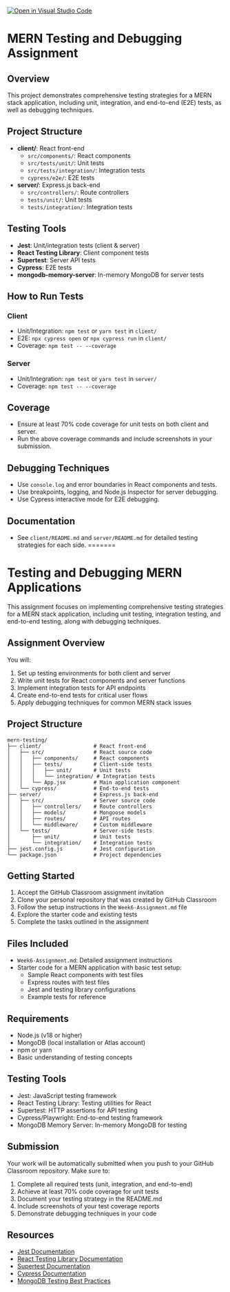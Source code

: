 [![Open in Visual Studio Code](https://classroom.github.com/assets/open-in-vscode-2e0aaae1b6195c2367325f4f02e2d04e9abb55f0b24a779b69b11b9e10269abc.svg)](https://classroom.github.com/online_ide?assignment_repo_id=19952788&assignment_repo_type=AssignmentRepo)

# MERN Testing and Debugging Assignment

## Overview
This project demonstrates comprehensive testing strategies for a MERN stack application, including unit, integration, and end-to-end (E2E) tests, as well as debugging techniques.

## Project Structure
- **client/**: React front-end
  - `src/components/`: React components
  - `src/tests/unit/`: Unit tests
  - `src/tests/integration/`: Integration tests
  - `cypress/e2e/`: E2E tests
- **server/**: Express.js back-end
  - `src/controllers/`: Route controllers
  - `tests/unit/`: Unit tests
  - `tests/integration/`: Integration tests

## Testing Tools
- **Jest**: Unit/integration tests (client & server)
- **React Testing Library**: Client component tests
- **Supertest**: Server API tests
- **Cypress**: E2E tests
- **mongodb-memory-server**: In-memory MongoDB for server tests

## How to Run Tests
### Client
- Unit/Integration: `npm test` or `yarn test` in `client/`
- E2E: `npx cypress open` or `npx cypress run` in `client/`
- Coverage: `npm test -- --coverage`

### Server
- Unit/Integration: `npm test` or `yarn test` in `server/`
- Coverage: `npm test -- --coverage`

## Coverage
- Ensure at least 70% code coverage for unit tests on both client and server.
- Run the above coverage commands and include screenshots in your submission.

## Debugging Techniques
- Use `console.log` and error boundaries in React components and tests.
- Use breakpoints, logging, and Node.js Inspector for server debugging.
- Use Cypress interactive mode for E2E debugging.

## Documentation
- See `client/README.md` and `server/README.md` for detailed testing strategies for each side. 
=======
# Testing and Debugging MERN Applications

This assignment focuses on implementing comprehensive testing strategies for a MERN stack application, including unit testing, integration testing, and end-to-end testing, along with debugging techniques.

## Assignment Overview

You will:
1. Set up testing environments for both client and server
2. Write unit tests for React components and server functions
3. Implement integration tests for API endpoints
4. Create end-to-end tests for critical user flows
5. Apply debugging techniques for common MERN stack issues

## Project Structure

```
mern-testing/
├── client/                 # React front-end
│   ├── src/                # React source code
│   │   ├── components/     # React components
│   │   ├── tests/          # Client-side tests
│   │   │   ├── unit/       # Unit tests
│   │   │   └── integration/ # Integration tests
│   │   └── App.jsx         # Main application component
│   └── cypress/            # End-to-end tests
├── server/                 # Express.js back-end
│   ├── src/                # Server source code
│   │   ├── controllers/    # Route controllers
│   │   ├── models/         # Mongoose models
│   │   ├── routes/         # API routes
│   │   └── middleware/     # Custom middleware
│   └── tests/              # Server-side tests
│       ├── unit/           # Unit tests
│       └── integration/    # Integration tests
├── jest.config.js          # Jest configuration
└── package.json            # Project dependencies
```

## Getting Started

1. Accept the GitHub Classroom assignment invitation
2. Clone your personal repository that was created by GitHub Classroom
3. Follow the setup instructions in the `Week6-Assignment.md` file
4. Explore the starter code and existing tests
5. Complete the tasks outlined in the assignment

## Files Included

- `Week6-Assignment.md`: Detailed assignment instructions
- Starter code for a MERN application with basic test setup:
  - Sample React components with test files
  - Express routes with test files
  - Jest and testing library configurations
  - Example tests for reference

## Requirements

- Node.js (v18 or higher)
- MongoDB (local installation or Atlas account)
- npm or yarn
- Basic understanding of testing concepts

## Testing Tools

- Jest: JavaScript testing framework
- React Testing Library: Testing utilities for React
- Supertest: HTTP assertions for API testing
- Cypress/Playwright: End-to-end testing framework
- MongoDB Memory Server: In-memory MongoDB for testing

## Submission

Your work will be automatically submitted when you push to your GitHub Classroom repository. Make sure to:

1. Complete all required tests (unit, integration, and end-to-end)
2. Achieve at least 70% code coverage for unit tests
3. Document your testing strategy in the README.md
4. Include screenshots of your test coverage reports
5. Demonstrate debugging techniques in your code

## Resources

- [Jest Documentation](https://jestjs.io/docs/getting-started)
- [React Testing Library Documentation](https://testing-library.com/docs/react-testing-library/intro/)
- [Supertest Documentation](https://github.com/visionmedia/supertest)
- [Cypress Documentation](https://docs.cypress.io/)
- [MongoDB Testing Best Practices](https://www.mongodb.com/blog/post/mongodb-testing-best-practices) 

